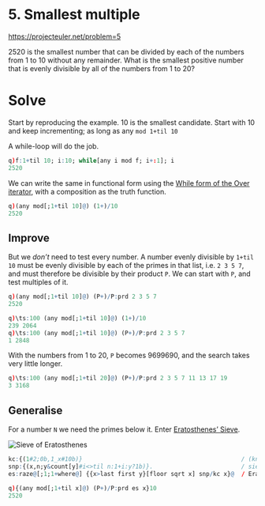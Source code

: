 # 5. Smallest multiple

https://projecteuler.net/problem=5

2520 is the smallest number that can be divided by each of the numbers from 1 to 10 without any remainder.
What is the smallest positive number that is evenly divisible by all of the numbers from 1 to 20?


# Solve

Start by reproducing the example.
10 is the smallest candidate. 
Start with 10 and keep incrementing; as long as any `mod 1+til 10` 

A while-loop will do the job.

```q
q)f:1+til 10; i:10; while[any i mod f; i+:1]; i
2520
```

We can write the same in functional form using the [While form of the Over iterator](https://code.kx.com/q/ref/accumulators/#while), with a composition as the truth function.

```q
q)(any mod[;1+til 10]@) (1+)/10
2520
```

## Improve

But we *don’t* need to test every number. 
A number evenly divisible by `1+til 10` must be evenly divisible by each of the primes in that list, i.e. `2 3 5 7`, and must therefore be divisible by their product `P`.
We can start with `P`, and test multiples of it. 

```q
q)(any mod[;1+til 10]@) (P+)/P:prd 2 3 5 7
2520

q)\ts:100 (any mod[;1+til 10]@) (1+)/10
239 2064
q)\ts:100 (any mod[;1+til 10]@) (P+)/P:prd 2 3 5 7
1 2848
```

With the numbers from 1 to 20, `P` becomes 9699690, and the search takes very little longer.

```q
q)\ts:100 (any mod[;1+til 20]@) (P+)/P:prd 2 3 5 7 11 13 17 19
3 3168
```

## Generalise

For a number `N` we need the primes below it. 
Enter [Eratosthenes’ Sieve](https://en.wikipedia.org/wiki/Sieve_of_Eratosthenes).

![Sieve of Eratosthenes](Sieve_of_Eratosthenes_animation.svg)

```q
kc:{(1#2;0b,1_x#10b)}                                             / (known primes; flag candidates)
snp:{(x,n;y&count[y]#i<>til n:1+i:y?1b)}.                         / sieve next prime
es:raze@[;1;1+where@] {{x>last first y}[floor sqrt x] snp/kc x}@  / Eratosthenes' sieve
```

```q
q){(any mod[;1+til x]@) (P+)/P:prd es x}10
2520
```



